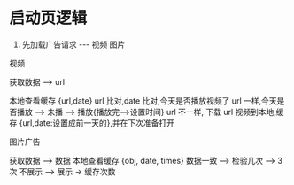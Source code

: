 # 启动页逻辑

1. 先加载广告请求  --- 视频 图片

视频

获取数据 --> url

本地查看缓存 {url,date} url 比对,date 比对,今天是否播放视频了
url 一样,今天是否播放 --> 未播 --> 播放{播放完-->设置时间}
url 不一样, 下载 url 视频到本地,缓存 {url,date:设置成前一天的},并在下次准备打开 


图片广告


获取数据 --> 数据
本地查看缓存
{obj, date, times}
数据一致 --> 检验几次 --> 3次 不展示 --> 展示 -> 缓存次数
